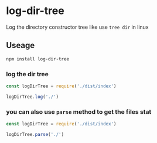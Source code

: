 # log-dir-tree

Log the directory constructor tree like use `tree dir` in linux

## Useage

```bash
npm install log-dir-tree
```

### log the dir tree

```js
const logDirTree = require('./dist/index')

logDirTree.log('./')
```

###  you can also use `parse` method to get the files stat 
 
```js
const logDirTree = require('./dist/index')

logDirTree.parse('./')
```


